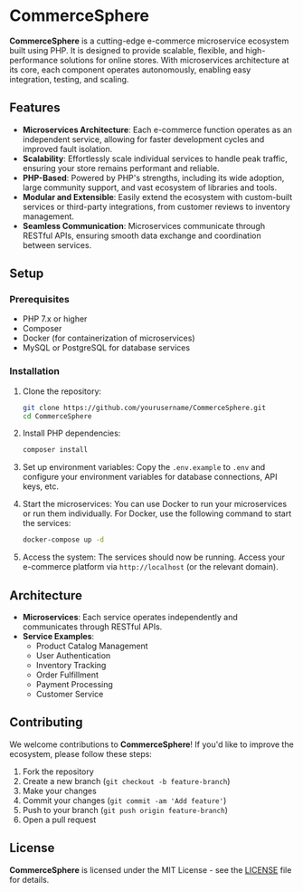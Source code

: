 
# CommerceSphere

**CommerceSphere** is a cutting-edge e-commerce microservice ecosystem built using PHP. It is designed to provide scalable, flexible, and high-performance solutions for online stores. With microservices architecture at its core, each component operates autonomously, enabling easy integration, testing, and scaling.

## Features

- **Microservices Architecture**: Each e-commerce function operates as an independent service, allowing for faster development cycles and improved fault isolation.
- **Scalability**: Effortlessly scale individual services to handle peak traffic, ensuring your store remains performant and reliable.
- **PHP-Based**: Powered by PHP's strengths, including its wide adoption, large community support, and vast ecosystem of libraries and tools.
- **Modular and Extensible**: Easily extend the ecosystem with custom-built services or third-party integrations, from customer reviews to inventory management.
- **Seamless Communication**: Microservices communicate through RESTful APIs, ensuring smooth data exchange and coordination between services.

## Setup

### Prerequisites

- PHP 7.x or higher
- Composer
- Docker (for containerization of microservices)
- MySQL or PostgreSQL for database services

### Installation

1. Clone the repository:
   ```bash
   git clone https://github.com/yourusername/CommerceSphere.git
   cd CommerceSphere
   ```

2. Install PHP dependencies:
   ```bash
   composer install
   ```

3. Set up environment variables:
   Copy the `.env.example` to `.env` and configure your environment variables for database connections, API keys, etc.

4. Start the microservices:
   You can use Docker to run your microservices or run them individually.
   For Docker, use the following command to start the services:
   ```bash
   docker-compose up -d
   ```

5. Access the system:
   The services should now be running. Access your e-commerce platform via `http://localhost` (or the relevant domain).

## Architecture

- **Microservices**: Each service operates independently and communicates through RESTful APIs.
- **Service Examples**:
  - Product Catalog Management
  - User Authentication
  - Inventory Tracking
  - Order Fulfillment
  - Payment Processing
  - Customer Service

## Contributing

We welcome contributions to **CommerceSphere**! If you'd like to improve the ecosystem, please follow these steps:

1. Fork the repository
2. Create a new branch (`git checkout -b feature-branch`)
3. Make your changes
4. Commit your changes (`git commit -am 'Add feature'`)
5. Push to your branch (`git push origin feature-branch`)
6. Open a pull request

## License

**CommerceSphere** is licensed under the MIT License - see the [LICENSE](LICENSE) file for details.
